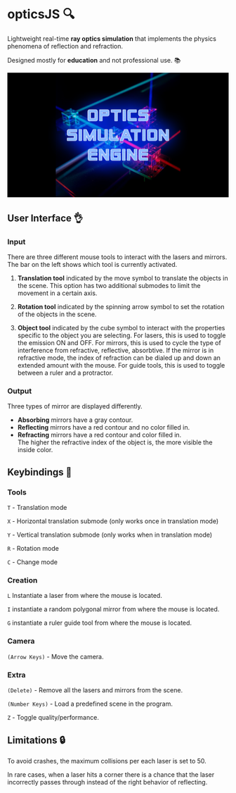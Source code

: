 # opticsJS 🔍
Lightweight real-time **ray optics simulation** that implements the physics phenomena of reflection and refraction.

Designed mostly for **education** and not professional use. 📚

![Wallpaper](./images/wallpaper.png)

## User Interface 👌

### Input
There are three different mouse tools to interact with the lasers and mirrors. The bar on the left shows which tool is currently activated.

1) **Translation tool** indicated by the move symbol to translate the objects in the scene.
This option has two additional submodes to limit the movement in a certain axis.

2) **Rotation tool** indicated by the spinning arrow symbol to set the rotation of the objects in the scene.

3) **Object tool** indicated by the cube symbol to interact with the properties specific to the object you are selecting.
For lasers, this is used to toggle the emission ON and OFF. 
For mirrors, this is used to cycle the type of interference from refractive, reflective, absorbtive.
If the mirror is in refractive mode, the index of refraction can be dialed up and down an extended amount with the mouse.
For guide tools, this is used to toggle between a ruler and a protractor.

### Output
Three types of mirror are displayed differently.
* **Absorbing** mirrors have a gray contour.
* **Reflecting** mirrors have a red contour and no color filled in.
* **Refracting** mirrors have a red contour and color filled in.  
The higher the refractive index of the object is, the more visible the inside color.

## Keybindings 🔑

### Tools
```T``` - Translation mode

```X``` - Horizontal translation submode (only works once in translation mode)

```Y``` - Vertical translation submode (only works when in translation mode)

```R``` - Rotation mode

```C``` - Change mode 

### Creation
```L``` Instantiate a laser from where the mouse is located.

```I``` instantiate a random polygonal mirror from where the mouse is located.

```G``` instantiate a ruler guide tool from where the mouse is located.

### Camera
```(Arrow Keys)``` - Move the camera.

### Extra
```(Delete)``` - Remove all the lasers and mirrors from the scene.

```(Number Keys)``` - Load a predefined scene in the program.

```Z``` - Toggle quality/performance.

## Limitations 🔒
To avoid crashes, the maximum collisions per each laser is set to 50.

In rare cases, when a laser hits a corner there is a chance that the laser incorrectly passes through instead of the right behavior of reflecting.
